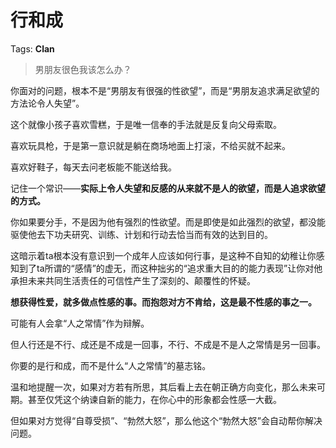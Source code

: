 # 行和成

Tags: **Clan**

> 男朋友很色我该怎么办？



你面对的问题，根本不是“男朋友有很强的性欲望”，而是“男朋友追求满足欲望的方法论令人失望”。

这个就像小孩子喜欢雪糕，于是唯一信奉的手法就是反复向父母索取。

喜欢玩具枪，于是第一意识就是躺在商场地面上打滚，不给买就不起来。

喜欢好鞋子，每天去问老板能不能送给我。

记住一个常识——**实际上令人失望和反感的从来就不是人的欲望，而是人追求欲望的方式。**

你如果要分手，不是因为他有强烈的性欲望。而是即使是如此强烈的欲望，都没能驱使他去下功夫研究、训练、计划和行动去恰当而有效的达到目的。

这暗示着ta根本没有意识到一个成年人应该如何行事，是这种不自知的幼稚让你感知到了ta所谓的“感情”的虚无，而这种拙劣的“追求重大目的的能力表现”让你对他承担未来共同生活责任的可信性产生了深刻的、颠覆性的怀疑。

**想获得性爱，就多做点性感的事。而抱怨对方不肯给，这是最不性感的事之一。**

可能有人会拿“人之常情”作为辩解。

但人行还是不行、成还是不成是一回事，不行、不成是不是人之常情是另一回事。

你要的是行和成，而不是什么“人之常情”的墓志铭。

温和地提醒一次，如果对方若有所思，其后看上去在朝正确方向变化，那么未来可期。甚至仅凭这个纳谏自新的能力，在你心中的形象都会性感一大截。

但如果对方觉得“自尊受损”、“勃然大怒”，那么他这个“勃然大怒”会自动帮你解决问题。



